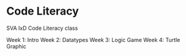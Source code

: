# Code Literacy
SVA IxD Code Literacy class

Week 1: Intro
Week 2: Datatypes
Week 3: Logic Game
Week 4: Turtle Graphic
